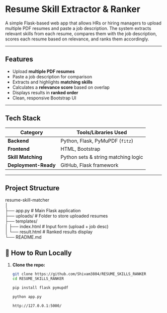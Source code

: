 # Resume Skill Extractor & Ranker

A simple Flask-based web app that allows HRs or hiring managers to upload multiple PDF resumes and paste a job description. The system extracts relevant skills from each resume, compares them with the job description, scores each resume based on relevance, and ranks them accordingly.

---

## Features

- Upload **multiple PDF resumes**
- Paste a job description for comparison
- Extracts and highlights **matching skills**
- Calculates a **relevance score** based on overlap
- Displays results in **ranked order**
- Clean, responsive Bootstrap UI

---

## Tech Stack

| Category            | Tools/Libraries Used                        |
|---------------------|---------------------------------------------|
| **Backend**         | Python, Flask, PyMuPDF (`fitz`)             |
| **Frontend**        | HTML, Bootstrap                             |
| **Skill Matching**  | Python sets & string matching logic         |
| **Deployment-Ready**| GitHub, Flask framework                     |

---

## Project Structure
resume-skill-matcher<br>
│<br>
├── app.py # Main Flask application<br>
├── uploads/ # Folder to store uploaded resumes<br>
├── templates/<br>
│ ├── index.html # Input form (upload + job desc)<br>
│ └── result.html # Ranked results display<br>
└── README.md <br>

## 🧪 How to Run Locally

1. **Clone the repo:**

   ```bash
   git clone https://github.com/Shivam3804/RESUME_SKILLS_RANKER
   cd RESUME_SKILLS_RANKER

   pip install flask pymupdf

   python app.py

   http://127.0.0.1:5000/

